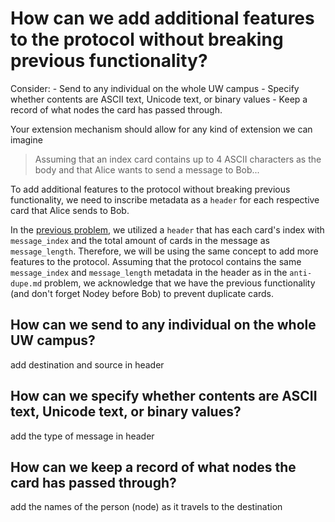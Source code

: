 # How can we add additional features to the protocol without breaking previous functionality?

Consider:
    - Send to any individual on the whole UW campus
    - Specify whether contents are ASCII text, Unicode text, or binary values
    - Keep a record of what nodes the card has passed through.

Your extension mechanism should allow for any kind of extension we can imagine

> Assuming that an index card contains up to 4 ASCII characters as the body and that Alice wants to send a message to Bob...

To add additional features to the protocol without breaking previous functionality, we need to inscribe metadata as a `header` for each respective card that Alice sends to Bob. 

In the [previous problem](anti-dupe.md), we utilized a `header` that has each card's index with `message_index` and the total amount of cards in the message as `message_length`. Therefore, we will be using the same concept to add more features to the protocol. Assuming that the protocol contains the same `message_index` and `message_length` metadata in the header as in the `anti-dupe.md` problem, we acknowledge that we have the previous functionality (and don't forget Nodey before Bob) to prevent duplicate cards.

## How can we send to any individual on the whole UW campus?

add destination and source in header

## How can we specify whether contents are ASCII text, Unicode text, or binary values?

add the type of message in header

## How can we keep a record of what nodes the card has passed through? 

add the names of the person (node) as it travels to the destination